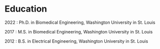 # Education

2022
: Ph.D. in Biomedical Engineering, Washington University in St. Louis

2017
: M.S. in Biomedical Engineering, Washington University in St. Louis

2012
: B.S. in Electrical Engineering, Washington University in St. Louis

<!-- 2022 -->
<!-- : **Washington University in St. Louis**, St. Louis, MO -->
<!-- : Doctor of Philosophy in Biomedical Engineering -->
<!-- : *Dissertation: Mechanisms of Primate Working Memory* -->
<!-- : - Cognitive and Computation Systems Neuroscience Fellowship, *2015-2017* -->
<!-- : - Computational Sensory and Motor Neuroscience Summer School, *2016* -->

<!-- 2017 -->
<!-- : **Washington University in St. Louis**, St. Louis, MO -->
<!-- : Master of Science in Biomedical Engineering -->

<!-- 2012 -->
<!-- : **Washington University in St. Louis**, St. Louis, MO -->
<!-- : Bachelor of Science in Electrical Engineering -->
<!-- : *Minor: Computer Science* -->
<!-- : - Eta Kappa Nu, *2012* -->
<!-- : - David Levy Electrical and Systems Engineering Award for Design Excellence, *2012* -->
<!-- : - National Science Foundation Supplemental Grant for Undergraduate Research, *2011* -->
